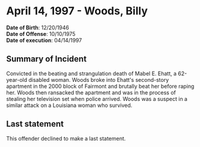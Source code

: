 # April 14, 1997 - Woods, Billy

**Date of Birth**: 12/20/1946<br/>
**Date of Offense**: 10/10/1975<br/>
**Date of execution**: 04/14/1997<br/>

## Summary of Incident
Convicted in the beating and strangulation death of Mabel E. Ehatt, a 62-year-old disabled woman. Woods broke into Ehatt's second-story apartment in the 2000 block of Fairmont and brutally beat her before raping her. Woods then ransacked the apartment and was in the process of stealing her television set when police arrived. Woods was a suspect in a similar attack on a Louisiana woman who survived.

## Last statement
This offender declined to make a last statement.